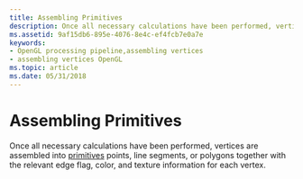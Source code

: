 ```yaml
---
title: Assembling Primitives
description: Once all necessary calculations have been performed, vertices are assembled into primitives points, line segments, or polygons together with the relevant edge flag, color, and texture information for each vertex.
ms.assetid: 9af15db6-895e-4076-8e4c-ef4fcb7e0a7e
keywords:
- OpenGL processing pipeline,assembling vertices
- assembling vertices OpenGL
ms.topic: article
ms.date: 05/31/2018
---
```


# Assembling Primitives

Once all necessary calculations have been performed, vertices are assembled into [primitives](primitives.md) points, line segments, or polygons together with the relevant edge flag, color, and texture information for each vertex.

 

 





